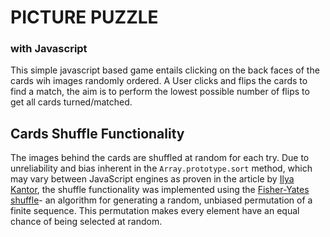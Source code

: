 # PICTURE PUZZLE

### with Javascript

This simple javascript based game entails clicking on the back faces of the cards wih images randomly ordered. A User clicks and flips the cards to find a match, the aim is to perform the lowest possible number of flips to get all cards turned/matched.

## Cards Shuffle Functionality

The images behind the cards are shuffled at random for each try. Due to unreliability and bias inherent in the `Array.prototype.sort` method, which may vary between JavaScript engines as proven in the article by [Ilya Kantor](https://javascript.info/task/shuffle), the shuffle functionality was implemented using the [Fisher-Yates shuffle](https://en.wikipedia.org/wiki/Fisher%E2%80%93Yates_shuffle)- an algorithm for generating a random, unbiased permutation of a finite sequence. This permutation makes every element have an equal chance of being selected at random.
